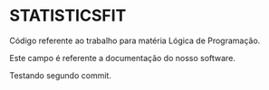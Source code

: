 # STATISTICSFIT
Código referente ao trabalho para matéria Lógica de Programação.

Este campo é referente a documentação do nosso software.

Testando segundo commit.
